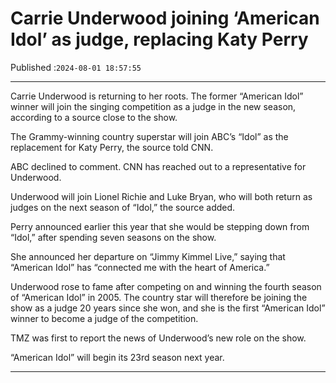 # Carrie Underwood joining ‘American Idol’ as judge, replacing Katy Perry

Published :`2024-08-01 18:57:55`

---

Carrie Underwood is returning to her roots. The former “American Idol” winner will join the singing competition as a judge in the new season, according to a source close to the show.

The Grammy-winning country superstar will join ABC’s “Idol” as the replacement for Katy Perry, the source told CNN.

ABC declined to comment. CNN has reached out to a representative for Underwood.

Underwood will join Lionel Richie and Luke Bryan, who will both return as judges on the next season of “Idol,” the source added.

Perry announced earlier this year that she would be stepping down from “Idol,” after spending seven seasons on the show.

She announced her departure on “Jimmy Kimmel Live,” saying that “American Idol” has “connected me with the heart of America.”

Underwood rose to fame after competing on and winning the fourth season of “American Idol” in 2005. The country star will therefore be joining the show as a judge 20 years since she won, and she is the first “American Idol” winner to become a judge of the competition.

TMZ was first to report the news of Underwood’s new role on the show.

“American Idol” will begin its 23rd season next year.

---

